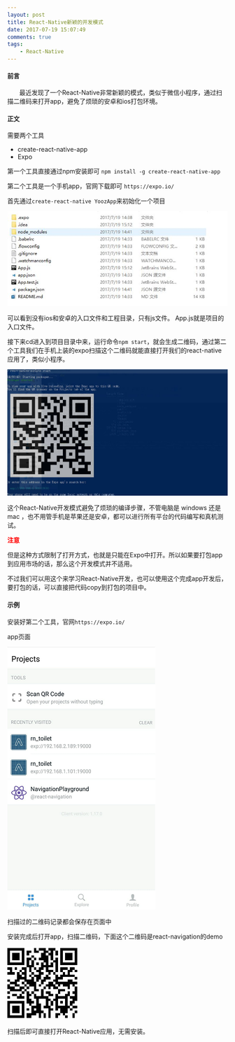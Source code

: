 ```yaml
---
layout: post
title: React-Native新颖的开发模式
date: 2017-07-19 15:07:49
comments: true
tags:
	- React-Native
---
```


#### 前言

&nbsp;&nbsp;&nbsp;&nbsp;&nbsp;&nbsp;&nbsp;最近发现了一个React-Native非常新颖的模式，类似于微信小程序，通过扫描二维码来打开app，避免了烦琐的安卓和ios打包环境。

#### 正文

需要两个工具

 * create-react-native-app
 * Expo

第一个工具直接通过npm安装即可
	`npm install -g create-react-native-app`
<!--more-->
第二个工具是一个手机app，官网下载即可
	`https://expo.io/`

首先通过`create-react-native YoozApp`来初始化一个项目

![](/images/pasted-137.jpg)

可以看到没有ios和安卓的入口文件和工程目录，只有js文件。
App.js就是项目的入口文件。

接下来cd进入到项目目录中来，运行命令`npm start`，就会生成二维码，通过第二个工具我们在手机上装的expo扫描这个二维码就能直接打开我们的react-native应用了，类似小程序。

![](/images/pasted-138.jpg)

这个React-Native开发模式避免了烦琐的编译步骤，不管电脑是 windows 还是mac ，也不用管手机是苹果还是安卓，都可以进行所有平台的代码编写和真机测试。

<font color="#ff0000">**注意**</font>

但是这种方式限制了打开方式，也就是只能在Expo中打开。所以如果要打包app到应用市场的话，那么这个开发模式并不适用。

不过我们可以用这个来学习React-Native开发，也可以使用这个完成app开发后，要打包的话，可以直接把代码copy到打包的项目中。


#### 示例



安装好第二个工具，官网`https://expo.io/`

app页面

![](/images/pasted-140.png)

扫描过的二维码记录都会保存在页面中

安装完成后打开app，扫描二维码，下面这个二维码是react-navigation的demo

![](/images/pasted-139.jpg)

扫描后即可直接打开React-Native应用，无需安装。

